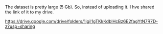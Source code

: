 The dataset is pretty large (5 Gb). So, instead of uploading it. I hve shared the link of it to my drive.

https://drive.google.com/drive/folders/1igil1gTKkKdblHcBz6E2fagYtN7R7D-z?usp=sharing